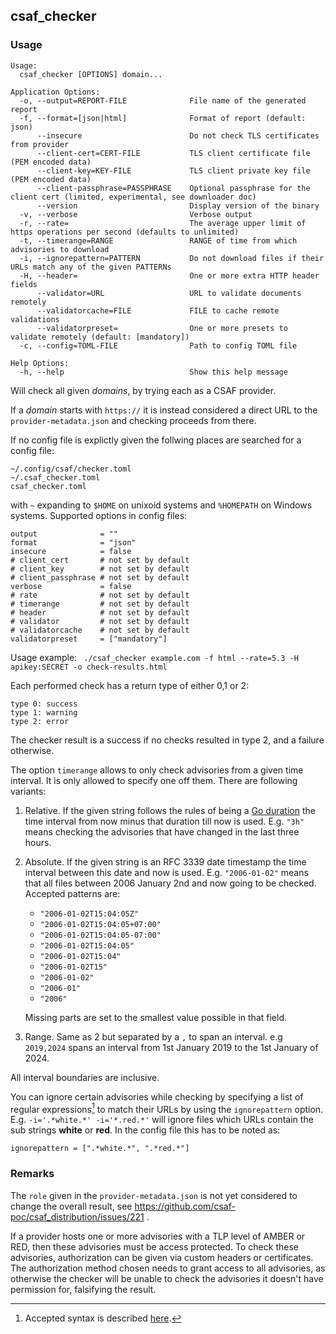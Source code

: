 ## csaf_checker

### Usage

```
Usage:
  csaf_checker [OPTIONS] domain...

Application Options:
  -o, --output=REPORT-FILE              File name of the generated report
  -f, --format=[json|html]              Format of report (default: json)
      --insecure                        Do not check TLS certificates from provider
      --client-cert=CERT-FILE           TLS client certificate file (PEM encoded data)
      --client-key=KEY-FILE             TLS client private key file (PEM encoded data)
      --client-passphrase=PASSPHRASE    Optional passphrase for the client cert (limited, experimental, see downloader doc)
      --version                         Display version of the binary
  -v, --verbose                         Verbose output
  -r, --rate=                           The average upper limit of https operations per second (defaults to unlimited)
  -t, --timerange=RANGE                 RANGE of time from which advisories to download
  -i, --ignorepattern=PATTERN           Do not download files if their URLs match any of the given PATTERNs
  -H, --header=                         One or more extra HTTP header fields
      --validator=URL                   URL to validate documents remotely
      --validatorcache=FILE             FILE to cache remote validations
      --validatorpreset=                One or more presets to validate remotely (default: [mandatory])
  -c, --config=TOML-FILE                Path to config TOML file

Help Options:
  -h, --help                            Show this help message
```

Will check all given _domains_, by trying each as a CSAF provider.

If a _domain_ starts with `https://` it is instead considered a direct URL to the `provider-metadata.json` and checking proceeds from there.

If no config file is explictly given the follwing places are searched for a config file:
```
~/.config/csaf/checker.toml
~/.csaf_checker.toml
csaf_checker.toml
```

with `~` expanding to `$HOME` on unixoid systems and `%HOMEPATH` on Windows systems.
Supported options in config files:
```
output              = ""
format              = "json"
insecure            = false 
# client_cert       # not set by default
# client_key        # not set by default
# client_passphrase # not set by default
verbose             = false
# rate              # not set by default
# timerange         # not set by default
# header            # not set by default
# validator         # not set by default
# validatorcache    # not set by default
validatorpreset     = ["mandatory"]
```

Usage example:
` ./csaf_checker example.com -f html --rate=5.3 -H apikey:SECRET -o check-results.html`

Each performed check has a return type of either 0,1 or 2:
```
type 0: success
type 1: warning
type 2: error
```

The checker result is a success if no checks resulted in type 2, and a failure otherwise.

The option `timerange` allows to only check advisories from a given time interval.
It is only allowed to specify one off them. 
There are following variants:

1. Relative. If the given string follows the rules of being a [Go duration](https://pkg.go.dev/time@go1.20.6#ParseDuration)
    the time interval from now minus that duration till now is used. 
    E.g. `"3h"` means checking the advisories that have changed in the last three hours.

2. Absolute. If the given string is an RFC 3339 date timestamp the time interval between
   this date and now is used. 
   E.g. `"2006-01-02"` means that all files between 2006 January 2nd and now going to be
   checked. 
   Accepted patterns are:
   - `"2006-01-02T15:04:05Z"`
   - `"2006-01-02T15:04:05+07:00"`
   - `"2006-01-02T15:04:05-07:00"`
   - `"2006-01-02T15:04:05"`
   - `"2006-01-02T15:04"`
   - `"2006-01-02T15"`
   - `"2006-01-02"`
   - `"2006-01"`
   - `"2006"`

   Missing parts are set to the smallest value possible in that field.

3. Range. Same as 2 but separated by a `,` to span an interval. e.g `2019,2024`
   spans an interval from 1st January 2019 to the 1st January of 2024.

All interval boundaries are inclusive.

You can ignore certain advisories while checking by specifying a list
of regular expressions[^1] to match their URLs by using the `ignorepattern`
option.
E.g. `-i='.*white.*' -i='*.red.*'` will ignore files which URLs contain
the sub strings **white** or **red**.
In the config file this has to be noted as:
```
ignorepattern = [".*white.*", ".*red.*"]
```

### Remarks

The `role` given in the `provider-metadata.json` is not
yet considered to change the overall result,
see https://github.com/csaf-poc/csaf_distribution/issues/221 .

If a provider hosts one or more advisories with a TLP level of AMBER or RED, then these advisories must be access protected.
To check these advisories, authorization can be given via custom headers or certificates.
The authorization method chosen needs to grant access to all advisories, as otherwise the
checker will be unable to check the advisories it doesn't have permission for, falsifying the result.

[^1]: Accepted syntax is described [here](https://github.com/google/re2/wiki/Syntax).
